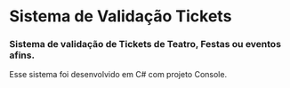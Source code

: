 # Sistema de Validação Tickets

### Sistema de validação de Tickets de Teatro, Festas ou eventos afins.

Esse sistema foi desenvolvido em C# com projeto Console.
